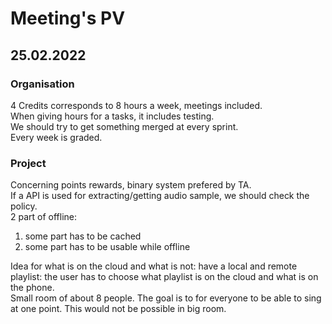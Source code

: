 # Meeting's PV

## 25.02.2022

### Organisation
<p>4 Credits corresponds to 8 hours a week, meetings included.<br>
When giving hours for a tasks, it includes testing.<br>
We should try to get something merged at every sprint.<br>
Every week is graded.</p>

### Project

<p>Concerning points rewards, binary system prefered by TA.<br>
If a API is used for extracting/getting audio sample, we should check the policy.<br>
2 part of offline:<br>

1. some part has to be cached
2. some part has to be usable while offline


Idea for what is on the cloud and what is not: have a local and remote playlist: the user has to choose what playlist is on the cloud and what is on the phone.<br>
Small room of about 8 people. The goal is to for everyone to be able to sing at one point. This would not be possible in big room. <br>
</p>